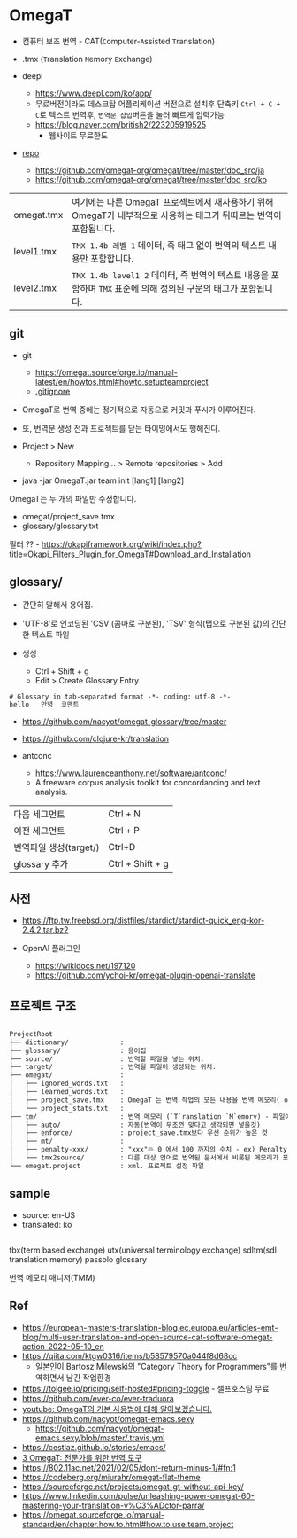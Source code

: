 # OmegaT

- 컴퓨터 보조 번역 - CAT(`C`omputer-`A`ssisted `T`ranslation)
- .tmx (`T`ranslation `M`emory `E`xchange)

- deepl
  - <https://www.deepl.com/ko/app/>
  - 무료버전이라도 데스크탑 어플리케이션 버전으로 설치후 단축키 `Ctrl + C + C`로 텍스트 번역후, `번역문 삽입`버튼을 눌러 빠르게 입력가능
  - <https://blog.naver.com/british2/223205919525>
    - 웹사이트 무료한도


- [repo](https://github.com/omegat-org/omegat)
  - <https://github.com/omegat-org/omegat/tree/master/doc_src/ja>
  - <https://github.com/omegat-org/omegat/tree/master/doc_src/ko>

|            |                                                                                                                   |
| ---------- | ----------------------------------------------------------------------------------------------------------------- |
| omegat.tmx | 여기에는 다른 OmegaT 프로젝트에서 재사용하기 위해 OmegaT가 내부적으로 사용하는 태그가 뒤따르는 번역이 포함됩니다. |
| level1.tmx | `TMX 1.4b 레벨 1` 데이터, 즉 태그 없이 번역의 텍스트 내용만 포함합니다.                                           |
| level2.tmx | `TMX 1.4b level1 2` 데이터, 즉 번역의 텍스트 내용을 포함하며 `TMX` 표준에 의해 정의된 구문의 태그가 포함됩니다.   |

## git

- git
  - <https://omegat.sourceforge.io/manual-latest/en/howtos.html#howto.setupteamproject>
  - [.gitignore](https://github.com/omegat-org/omegat/blob/master/.gitignore)

- OmegaT로 번역 중에는 정기적으로 자동으로 커밋과 푸시가 이루어진다.
- 또, 번역문 생성 전과 프로젝트를 닫는 타이밍에서도 행해진다.

- Project > New
  - Repository Mapping... > Remote repositories > Add
- java -jar OmegaT.jar team init [lang1] [lang2]

OmegaT는 두 개의 파일만 수정합니다.
- omegat/project_save.tmx
- glossary/glossary.txt


필터 ?? - <https://okapiframework.org/wiki/index.php?title=Okapi_Filters_Plugin_for_OmegaT#Download_and_Installation>

## glossary/

- 간단히 말해서 용어집.
- 'UTF-8'로 인코딩된 'CSV'(콤마로 구분된), 'TSV' 형식(탭으로 구분된 값)의 간단한 텍스트 파일

- 생성
  - Ctrl + Shift + g
  - Edit > Create Glossary Entry

``` txt
# Glossary in tab-separated format -*- coding: utf-8 -*-
hello	안녕	코맨트
```

- <https://github.com/nacyot/omegat-glossary/tree/master>
- <https://github.com/clojure-kr/translation>

- antconc
  - <https://www.laurenceanthony.net/software/antconc/>
  - A freeware corpus analysis toolkit for concordancing and text analysis.


|                        |                  |
| ---------------------- | ---------------- |
| 다음 세그먼트          | Ctrl + N         |
| 이전 세그먼트          | Ctrl + P         |
| 번역파일 생성(target/) | Ctrl+D           |
| glossary 추가          | Ctrl + Shift + g |

## 사전

- <https://ftp.tw.freebsd.org/distfiles/stardict/stardict-quick_eng-kor-2.4.2.tar.bz2>

- OpenAI 플러그인
  - <https://wikidocs.net/197120>
  - <https://github.com/ychoi-kr/omegat-plugin-openai-translate>

## 프로젝트 구조

``` txt

ProjectRoot
├── dictionary/             : 
├── glossary/               : 용어집 
├── source/                 : 번역할 파일을 넣는 위치. 
├── target/                 : 번역될 파일이 생성되는 위치.
├── omegat/                 : 
│   ├── ignored_words.txt   : 
│   ├── learned_words.txt   : 
│   ├── project_save.tmx    : OmegaT 는 번역 작업의 모든 내용을 번역 메모리( omegat폴더 project_save.tmx파일)에 저장합니다
│   └── project_stats.txt   : 
├── tm/                     : 번역 메모리 (`T`ranslation `M`emory) - 파일에 기록된 번역된 분절 정보는 현재 원문 분절과 정확히 일치하면 참조 번역 창에 표시됩니다.
│   ├── auto/               : 자동(번역이 무조껀 맞다고 생각되면 넣을것)
│   ├── enforce/            : project_save.tmx보다 우선 순위가 높은 것
│   ├── mt/                 : 
│   ├── penalty-xxx/        : "xxx"는 0 에서 100 까지의 수치 - ex) Penalty-30, 100% 일치하는 분절이 발견되면 일치율은 70%로 낮아져 표시
│   └── tmx2source/         : 다른 대상 언어로 번역된 문서에서 비롯된 메모리가 포함. 번역할 세그먼트 아래에 직접 표시된 다른 대상 언어로 번역된 내용을 볼 수 있음.
└── omegat.project          : xml. 프로젝트 설정 파일
```


## sample

- source: en-US
- translated: ko

## 



tbx(term based exchange)
utx(universal terminology exchange)
sdltm(sdl translation memory)
passolo glossary

번역 메모리 매니저(TMM)

## Ref

- <https://european-masters-translation-blog.ec.europa.eu/articles-emt-blog/multi-user-translation-and-open-source-cat-software-omegat-action-2022-05-10_en>
- <https://qiita.com/ktgw0316/items/b58579570a044f8d68cc>
  - 일본인이 Bartosz Milewski의 "Category Theory for Programmers"를 번역하면서 남긴 작업환경
- <https://tolgee.io/pricing/self-hosted#pricing-toggle> - 셀프호스팅 무료
- <https://github.com/ever-co/ever-traduora>
- [youtube: OmegaT의 기본 사용법에 대해 알아보겠습니다.](https://www.youtube.com/watch?v=q9n3_IZtL-w)
- <https://github.com/nacyot/omegat-emacs.sexy>
  - <https://github.com/nacyot/omegat-emacs.sexy/blob/master/.travis.yml>
- <https://cestlaz.github.io/stories/emacs/>
- [3 OmegaT: 전문가를 위한 번역 도구](https://wikidocs.net/67058)
- <https://802.11ac.net/2021/02/05/dont-return-minus-1/#fn:1>
- <https://codeberg.org/miurahr/omegat-flat-theme>
- <https://sourceforge.net/projects/omegat-gt-without-api-key/>
- <https://www.linkedin.com/pulse/unleashing-power-omegat-60-mastering-your-translation-v%C3%ADctor-parra/>
- <https://omegat.sourceforge.io/manual-standard/en/chapter.how.to.html#how.to.use.team.project>
